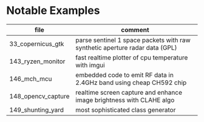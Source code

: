 # Notable Examples

| file               | comment                                                                     |
|--------------------|-----------------------------------------------------------------------------|
| 33_copernicus_gtk  | parse sentinel 1 space packets with raw synthetic aperture radar data (GPL) |
| 143_ryzen_monitor  | fast realtime plotter of cpu temperature with imgui                         |
| 146_mch_mcu        | embedded code to emit RF data in 2.4GHz band using cheap CH592 chip         |
| 148_opencv_capture | realtime screen capture and enhance image brightness with CLAHE algo        |
| 149_shunting_yard  | most sophisticated class generator                                          |

